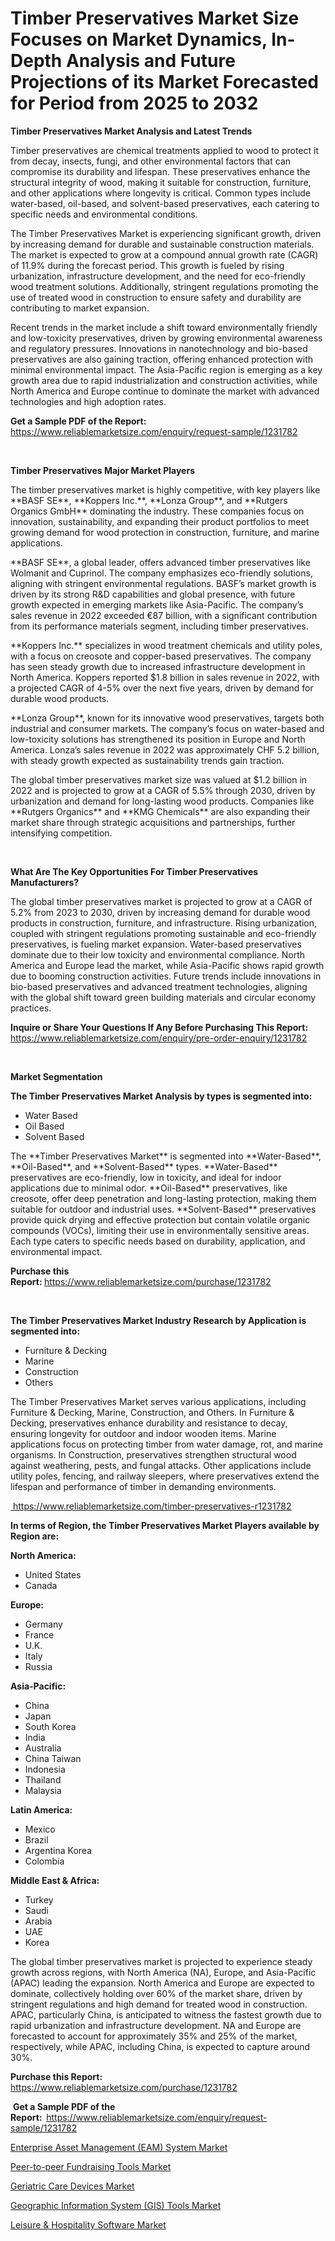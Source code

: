 <p><h1>Timber Preservatives Market Size Focuses on Market Dynamics, In-Depth Analysis and Future Projections of its Market Forecasted for Period from 2025 to 2032</h1></p><p><strong>Timber Preservatives Market Analysis and Latest Trends</strong></p>
<p><p>Timber preservatives are chemical treatments applied to wood to protect it from decay, insects, fungi, and other environmental factors that can compromise its durability and lifespan. These preservatives enhance the structural integrity of wood, making it suitable for construction, furniture, and other applications where longevity is critical. Common types include water-based, oil-based, and solvent-based preservatives, each catering to specific needs and environmental conditions.</p><p>The Timber Preservatives Market is experiencing significant growth, driven by increasing demand for durable and sustainable construction materials. The market is expected to grow at a compound annual growth rate (CAGR) of 11.9% during the forecast period. This growth is fueled by rising urbanization, infrastructure development, and the need for eco-friendly wood treatment solutions. Additionally, stringent regulations promoting the use of treated wood in construction to ensure safety and durability are contributing to market expansion.</p><p>Recent trends in the market include a shift toward environmentally friendly and low-toxicity preservatives, driven by growing environmental awareness and regulatory pressures. Innovations in nanotechnology and bio-based preservatives are also gaining traction, offering enhanced protection with minimal environmental impact. The Asia-Pacific region is emerging as a key growth area due to rapid industrialization and construction activities, while North America and Europe continue to dominate the market with advanced technologies and high adoption rates.</p></p>
<p><strong>Get a Sample PDF of the Report:&nbsp;</strong> <a href="https://www.reliablemarketsize.com/enquiry/request-sample/1231782?utm_campaign=2266&utm_medium=2&utm_source=Github&utm_content=ia&utm_term=26012025&utm_id=timber-preservatives">https://www.reliablemarketsize.com/enquiry/request-sample/1231782</a></p>
<p>&nbsp;</p>
<p><strong>Timber Preservatives Major Market Players</strong></p>
<p><p>The timber preservatives market is highly competitive, with key players like **BASF SE**, **Koppers Inc.**, **Lonza Group**, and **Rutgers Organics GmbH** dominating the industry. These companies focus on innovation, sustainability, and expanding their product portfolios to meet growing demand for wood protection in construction, furniture, and marine applications.</p><p>**BASF SE**, a global leader, offers advanced timber preservatives like Wolmanit and Cuprinol. The company emphasizes eco-friendly solutions, aligning with stringent environmental regulations. BASF’s market growth is driven by its strong R&D capabilities and global presence, with future growth expected in emerging markets like Asia-Pacific. The company’s sales revenue in 2022 exceeded €87 billion, with a significant contribution from its performance materials segment, including timber preservatives.</p><p>**Koppers Inc.** specializes in wood treatment chemicals and utility poles, with a focus on creosote and copper-based preservatives. The company has seen steady growth due to increased infrastructure development in North America. Koppers reported $1.8 billion in sales revenue in 2022, with a projected CAGR of 4-5% over the next five years, driven by demand for durable wood products.</p><p>**Lonza Group**, known for its innovative wood preservatives, targets both industrial and consumer markets. The company’s focus on water-based and low-toxicity solutions has strengthened its position in Europe and North America. Lonza’s sales revenue in 2022 was approximately CHF 5.2 billion, with steady growth expected as sustainability trends gain traction.</p><p>The global timber preservatives market size was valued at $1.2 billion in 2022 and is projected to grow at a CAGR of 5.5% through 2030, driven by urbanization and demand for long-lasting wood products. Companies like **Rutgers Organics** and **KMG Chemicals** are also expanding their market share through strategic acquisitions and partnerships, further intensifying competition.</p></p>
<p>&nbsp;</p>
<p><strong>What Are The Key Opportunities For Timber Preservatives Manufacturers?</strong></p>
<p><p>The global timber preservatives market is projected to grow at a CAGR of 5.2% from 2023 to 2030, driven by increasing demand for durable wood products in construction, furniture, and infrastructure. Rising urbanization, coupled with stringent regulations promoting sustainable and eco-friendly preservatives, is fueling market expansion. Water-based preservatives dominate due to their low toxicity and environmental compliance. North America and Europe lead the market, while Asia-Pacific shows rapid growth due to booming construction activities. Future trends include innovations in bio-based preservatives and advanced treatment technologies, aligning with the global shift toward green building materials and circular economy practices.</p></p>
<p><strong>Inquire or Share Your Questions If Any Before Purchasing This Report:</strong> <a href="https://www.reliablemarketsize.com/enquiry/pre-order-enquiry/1231782?utm_campaign=2266&utm_medium=2&utm_source=Github&utm_content=ia&utm_term=26012025&utm_id=timber-preservatives">https://www.reliablemarketsize.com/enquiry/pre-order-enquiry/1231782</a></p>
<p>&nbsp;</p>
<p><strong>Market Segmentation</strong></p>
<p><strong>The Timber Preservatives Market Analysis by types is segmented into:</strong></p>
<p><ul><li>Water Based</li><li>Oil Based</li><li>Solvent Based</li></ul></p>
<p><p>The **Timber Preservatives Market** is segmented into **Water-Based**, **Oil-Based**, and **Solvent-Based** types. **Water-Based** preservatives are eco-friendly, low in toxicity, and ideal for indoor applications due to minimal odor. **Oil-Based** preservatives, like creosote, offer deep penetration and long-lasting protection, making them suitable for outdoor and industrial uses. **Solvent-Based** preservatives provide quick drying and effective protection but contain volatile organic compounds (VOCs), limiting their use in environmentally sensitive areas. Each type caters to specific needs based on durability, application, and environmental impact.</p></p>
<p><strong>Purchase this Report:&nbsp;</strong><a href="https://www.reliablemarketsize.com/purchase/1231782?utm_campaign=2266&utm_medium=2&utm_source=Github&utm_content=ia&utm_term=26012025&utm_id=timber-preservatives">https://www.reliablemarketsize.com/purchase/1231782</a></p>
<p>&nbsp;</p>
<p><strong>The Timber Preservatives Market Industry Research by Application is segmented into:</strong></p>
<p><ul><li>Furniture & Decking</li><li>Marine</li><li>Construction</li><li>Others</li></ul></p>
<p><p>The Timber Preservatives Market serves various applications, including Furniture & Decking, Marine, Construction, and Others. In Furniture & Decking, preservatives enhance durability and resistance to decay, ensuring longevity for outdoor and indoor wooden items. Marine applications focus on protecting timber from water damage, rot, and marine organisms. In Construction, preservatives strengthen structural wood against weathering, pests, and fungal attacks. Other applications include utility poles, fencing, and railway sleepers, where preservatives extend the lifespan and performance of timber in demanding environments.</p></p>
<p><a href="https://www.reliablemarketsize.com/timber-preservatives-r1231782?utm_campaign=2266&utm_medium=2&utm_source=Github&utm_content=ia&utm_term=26012025&utm_id=timber-preservatives">&nbsp;https://www.reliablemarketsize.com/timber-preservatives-r1231782</a></p>
<p><strong>In terms of Region, the Timber Preservatives Market Players available by Region are:</strong></p>
<p>
    <p> <strong> North America: </strong>
        <ul>
            <li>United States</li>
            <li>Canada</li>
        </ul>
        </p> 
    <p> <strong> Europe: </strong>
        <ul>
            <li>Germany</li>
            <li>France</li>
            <li>U.K.</li>
            <li>Italy</li>
            <li>Russia</li>
        </ul>
        </p> 
    <p> <strong> Asia-Pacific: </strong>
        <ul>
            <li>China</li>
            <li>Japan</li>
            <li>South Korea</li>
            <li>India</li>
            <li>Australia</li>
            <li>China Taiwan</li>
            <li>Indonesia</li>
            <li>Thailand</li>
            <li>Malaysia</li>
        </ul>
        </p> 
    <p> <strong> Latin America: </strong>
        <ul>
            <li>Mexico</li>
            <li>Brazil</li>
            <li>Argentina Korea</li>
            <li>Colombia</li>
        </ul>
        </p> 
    <p> <strong> Middle East & Africa: </strong>
        <ul>
            <li>Turkey</li>
            <li>Saudi</li>
            <li>Arabia</li>
            <li>UAE</li>
            <li>Korea</li>
        </ul>
    </p>
    </p>
<p><p>The global timber preservatives market is projected to experience steady growth across regions, with North America (NA), Europe, and Asia-Pacific (APAC) leading the expansion. North America and Europe are expected to dominate, collectively holding over 60% of the market share, driven by stringent regulations and high demand for treated wood in construction. APAC, particularly China, is anticipated to witness the fastest growth due to rapid urbanization and infrastructure development. NA and Europe are forecasted to account for approximately 35% and 25% of the market, respectively, while APAC, including China, is expected to capture around 30%.</p></p>
<p><strong>Purchase this Report: </strong><a href="https://www.reliablemarketsize.com/purchase/1231782?utm_campaign=2266&utm_medium=2&utm_source=Github&utm_content=ia&utm_term=26012025&utm_id=timber-preservatives">https://www.reliablemarketsize.com/purchase/1231782</a></p>
<p>&nbsp;<strong>Get a Sample PDF of the Report:&nbsp;&nbsp;</strong><a href="https://www.reliablemarketsize.com/enquiry/request-sample/1231782?utm_campaign=2266&utm_medium=2&utm_source=Github&utm_content=ia&utm_term=26012025&utm_id=timber-preservatives">https://www.reliablemarketsize.com/enquiry/request-sample/1231782</a></p>
<p><strong></strong></p>
<p><p><a href="https://www.linkedin.com/pulse/enterprise-asset-management-eam-system-market-trends-report-n2lhe?utm_campaign=2266&utm_medium=2&utm_source=Github&utm_content=ia&utm_term=26012025&utm_id=timber-preservatives">Enterprise Asset Management (EAM) System Market</a></p><p><a href="https://www.linkedin.com/pulse/overview-peer-to-peer-fundraising-tools-market-2025-2032-size-share-yddac?utm_campaign=2266&utm_medium=2&utm_source=Github&utm_content=ia&utm_term=26012025&utm_id=timber-preservatives">Peer-to-peer Fundraising Tools Market</a></p><p><a href="https://www.linkedin.com/pulse/in-depth-analysis-geriatric-care-devices-market-projected-qnxqf?utm_campaign=2266&utm_medium=2&utm_source=Github&utm_content=ia&utm_term=26012025&utm_id=timber-preservatives">Geriatric Care Devices Market</a></p><p><a href="https://www.linkedin.com/pulse/in-depth-understanding-geographic-information-system-gis-tools-yo0ue?utm_campaign=2266&utm_medium=2&utm_source=Github&utm_content=ia&utm_term=26012025&utm_id=timber-preservatives">Geographic Information System (GIS) Tools Market</a></p><p><a href="https://www.linkedin.com/pulse/leisure-hospitality-software-market-analysis-global-opportunities-nxiuc?utm_campaign=2266&utm_medium=2&utm_source=Github&utm_content=ia&utm_term=26012025&utm_id=timber-preservatives">Leisure & Hospitality Software Market</a></p></p>